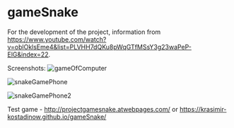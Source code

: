 # gameSnake

For the development of the project, information from https://www.youtube.com/watch?v=oblOklsEme4&list=PLVHH7dQKu8pWqGTfMSsY3g23waPeP-ElG&index=22.

Screenshots:
![gameOfComputer](https://user-images.githubusercontent.com/81486992/186840113-83328361-815b-43f6-9d96-2603d910a7cd.png)

![snakeGamePhone](https://user-images.githubusercontent.com/81486992/186840321-99eba524-8218-430e-97b4-4568544d1160.png)

![snakeGamePhone2](https://user-images.githubusercontent.com/81486992/186840386-0cb9bb60-2ed1-45f8-8e4e-fff132024737.png)


Test game - http://projectgamesnake.atwebpages.com/ or https://krasimir-kostadinow.github.io/gameSnake/
